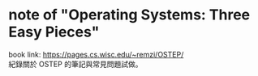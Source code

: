 # note of "Operating Systems: Three Easy Pieces"
book link: <https://pages.cs.wisc.edu/~remzi/OSTEP/>  
紀錄關於 OSTEP 的筆記與常見問題試做。